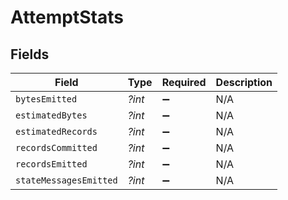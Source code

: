 # AttemptStats


## Fields

| Field                  | Type                   | Required               | Description            |
| ---------------------- | ---------------------- | ---------------------- | ---------------------- |
| `bytesEmitted`         | *?int*                 | :heavy_minus_sign:     | N/A                    |
| `estimatedBytes`       | *?int*                 | :heavy_minus_sign:     | N/A                    |
| `estimatedRecords`     | *?int*                 | :heavy_minus_sign:     | N/A                    |
| `recordsCommitted`     | *?int*                 | :heavy_minus_sign:     | N/A                    |
| `recordsEmitted`       | *?int*                 | :heavy_minus_sign:     | N/A                    |
| `stateMessagesEmitted` | *?int*                 | :heavy_minus_sign:     | N/A                    |